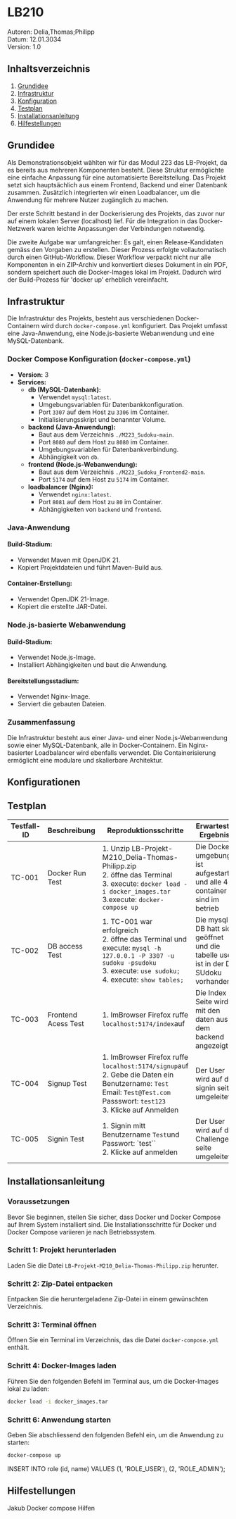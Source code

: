 # LB210

Autoren: Delia,Thomas;Philipp  
Datum: 12.01.3034   
Version: 1.0   

## Inhaltsverzeichnis

1. [Grundidee](#Grundidee)
2. [Infrastruktur](#Infrastruktur)
3. [Konfiguration](#Konfiguration)
4. [Testplan](#Testplan)
5. [Installationsanleitung](#Installationsanleitung)
6. [Hilfestellungen](#hilfestellungen)


## Grundidee

Als Demonstrationsobjekt wählten wir für das Modul 223 das LB-Projekt, da es bereits aus mehreren Komponenten besteht. Diese Struktur ermöglichte eine einfache Anpassung für eine automatisierte Bereitstellung. Das Projekt setzt sich hauptsächlich aus einem Frontend, Backend und einer Datenbank zusammen. Zusätzlich integrierten wir einen Loadbalancer, um die Anwendung für mehrere Nutzer zugänglich zu machen.

Der erste Schritt bestand in der Dockerisierung des Projekts, das zuvor nur auf einem lokalen Server (localhost) lief. Für die Integration in das Docker-Netzwerk waren leichte Anpassungen der Verbindungen notwendig.

Die zweite Aufgabe war umfangreicher: Es galt, einen Release-Kandidaten gemäss den Vorgaben zu erstellen. Dieser Prozess erfolgte vollautomatisch durch einen GitHub-Workflow. Dieser Workflow verpackt nicht nur alle Komponenten in ein ZIP-Archiv und konvertiert dieses Dokument in ein PDF, sondern speichert auch die Docker-Images lokal im Projekt. Dadurch wird der Build-Prozess für 'docker up' erheblich vereinfacht.


## Infrastruktur

Die Infrastruktur des Projekts, besteht aus verschiedenen Docker-Containern wird durch `docker-compose.yml` konfiguriert. Das Projekt umfasst eine Java-Anwendung, eine Node.js-basierte Webanwendung und eine MySQL-Datenbank.

### Docker Compose Konfiguration (`docker-compose.yml`)
- **Version:** 3
- **Services:**
  - **db (MySQL-Datenbank):**
    - Verwendet `mysql:latest`.
    - Umgebungsvariablen für Datenbankkonfiguration.
    - Port `3307` auf dem Host zu `3306` im Container.
    - Initialisierungsskript und benannter Volume.
  - **backend (Java-Anwendung):**
    - Baut aus dem Verzeichnis `./M223_Sudoku-main`.
    - Port `8080` auf dem Host zu `8080` im Container.
    - Umgebungsvariablen für Datenbankverbindung.
    - Abhängigkeit von `db`.
  - **frontend (Node.js-Webanwendung):**
    - Baut aus dem Verzeichnis `./M223_Sudoku_Frontend2-main`.
    - Port `5174` auf dem Host zu `5174` im Container.
  - **loadbalancer (Nginx):**
    - Verwendet `nginx:latest`.
    - Port `8081` auf dem Host zu `80` im Container.
    - Abhängigkeiten von `backend` und `frontend`.

### Java-Anwendung
#### Build-Stadium:
- Verwendet Maven mit OpenJDK 21.
- Kopiert Projektdateien und führt Maven-Build aus.

#### Container-Erstellung:
- Verwendet OpenJDK 21-Image.
- Kopiert die erstellte JAR-Datei.

### Node.js-basierte Webanwendung
#### Build-Stadium:
- Verwendet Node.js-Image.
- Installiert Abhängigkeiten und baut die Anwendung.

#### Bereitstellungsstadium:
- Verwendet Nginx-Image.
- Serviert die gebauten Dateien.

### Zusammenfassung
Die Infrastruktur besteht aus einer Java- und einer Node.js-Webanwendung sowie einer MySQL-Datenbank, alle in Docker-Containern. Ein Nginx-basierter Loadbalancer wird ebenfalls verwendet. Die Containerisierung ermöglicht eine modulare und skalierbare Architektur.

## Konfigurationen

## Testplan

| Testfall-ID | Beschreibung                     | Reproduktionsschritte                               | Erwartestes Ergebniss               | Resultat | Status   |
|--------------|---------------------------------|---------------------------------------------------|--------------------------------|---------------|----------|
| TC-001       | Docker Run Test     | 1. Unzip LB-Projekt-M210_Delia-Thomas-Philipp.zip<br>2. öffne das Terminal<br>3. execute: `docker load -i docker_images.tar` <br>3.execute: `docker-compose up`| Die Docker umgebung ist aufgestarted und alle 4 container sind im betrieb | Die Docker umgebung ist aufgestarted und alle 4 container sind im betrieb| Bestanden   |
| TC-002       | DB access Test          | 1. TC-001 war erfolgreich<br>2. öffne das Terminal und execute: `mysql -h 127.0.0.1 -P 3307 -u sudoku -psudoku`<br>3. execute: `use sudoku;`<br>4. execute: `show tables;` | Die mysql DB hatt sich geöffnet und die tabelle user ist in der DB SUdoku vorhanden| Die mysql DB hatt sich geöffnet und die tabelle user ist in der DB SUdoku vorhanden | Bestanden  |
| TC-003       | Frontend Acess Test   | 1. ImBrowser Firefox ruffe `localhost:5174/index`auf | Die Index Seite wird mit den daten aus dem backend angezeigt | Die seite ist nicht verfügbar | Nicht Bestanden  |
| TC-004       | Signup Test       | 1. ImBrowser Firefox ruffe `localhost:5174/signup`auf<br>2. Gebe die Daten ein Benutzername: `Test` Email: `Test@Test.com` Passswort: `test123`<br>3. Klicke auf Anmelden | Der User wird auf die signin seite umgeleitet| Die seite ist nicht verfügbar | Passed   |
| TC-005       | Signin Test         | 1. Signin mitt Benutzername `Test`und Passwort: `test`` <br>2. Klicke auf anmelden | Der User wird auf die Challenges seite umgeleitet | Die seite ist nicht verfügbar | Nicht Bestanden |

## Installationsanleitung

### Voraussetzungen
Bevor Sie beginnen, stellen Sie sicher, dass Docker und Docker Compose auf Ihrem System installiert sind. Die Installationsschritte für Docker und Docker Compose variieren je nach Betriebssystem.

### Schritt 1: Projekt herunterladen
Laden Sie die Datei `LB-Projekt-M210_Delia-Thomas-Philipp.zip` herunter.

### Schritt 2: Zip-Datei entpacken
Entpacken Sie die heruntergeladene Zip-Datei in einem gewünschten Verzeichnis.

### Schritt 3: Terminal öffnen
Öffnen Sie ein Terminal im Verzeichnis, das die Datei `docker-compose.yml` enthält.

### Schritt 4: Docker-Images laden
Führen Sie den folgenden Befehl im Terminal aus, um die Docker-Images lokal zu laden:

```bash
docker load -i docker_images.tar
```

### Schritt 6: Anwendung starten
Geben Sie abschliessend den folgenden Befehl ein, um die Anwendung zu starten:

```bash
docker-compose up
```

INSERT INTO role (id, name) VALUES (1, 'ROLE_USER'), (2, 'ROLE_ADMIN');



## Hilfestellungen

Jakub Docker compose Hilfen



